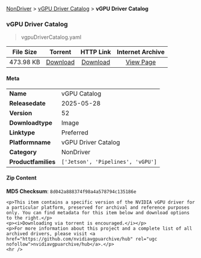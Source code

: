
[NonDriver](/README.md)  >  [vGPU Driver Catalog](/index/NonDriver/vGPU_Driver_Catalog.md)  >  **vGPU Driver Catalog**


###    vGPU Driver Catalog

> vgpuDriverCatalog.yaml   


| **File Size** | **Torrent**  | **HTTP Link** | **Internet Archive** |
|:-------------:|:------------:|:-------------:|:--------------------:|
| 473.98 KB |  [Download](https://archive.org/download/nvgpu_vgpuDriverCatalog.yaml_odyrjqhf/nvgpu_vgpuDriverCatalog.yaml_odyrjqhf_archive.torrent)       | [Download](https://archive.org/compress/nvgpu_vgpuDriverCatalog.yaml_odyrjqhf) | [View Page](https://archive.org/details/nvgpu_vgpuDriverCatalog.yaml_odyrjqhf)       |

#### Meta

<table>
<tr><td><strong>Name</strong></td><td>vGPU Catalog</td></tr>
<tr><td><strong>Releasedate</strong></td><td>2025-05-28</td></tr>
<tr><td><strong>Version</strong></td><td>52</td></tr>
<tr><td><strong>Downloadtype</strong></td><td>Image</td></tr>
<tr><td><strong>Linktype</strong></td><td>Preferred</td></tr>
<tr><td><strong>Platformname</strong></td><td>vGPU Driver Catalog</td></tr>
<tr><td><strong>Category</strong></td><td>NonDriver</td></tr>
<tr><td><strong>Productfamilies</strong></td><td><code>['Jetson', 'Pipelines', 'vGPU']</code></td></tr>
</table>

#### Zip Content

**MD5 Checksum**: `8d042a888374f98a4a578794c135186e`

```text
<p>This item contains a specific version of the NVIDIA vGPU driver for a particular platform, preserved for archival and reference purposes only. You can find metadata for this item below and download options to the right.</p>
<p><i>Downloading via torrent is encouraged.</i></p>
<p>For more information about this project and a complete list of all archived drivers, please visit <a href="https://github.com/nvidiavgpuarchive/hub" rel="ugc nofollow">nvidiavgpuarchive/hub</a>.</p>
<hr />
```